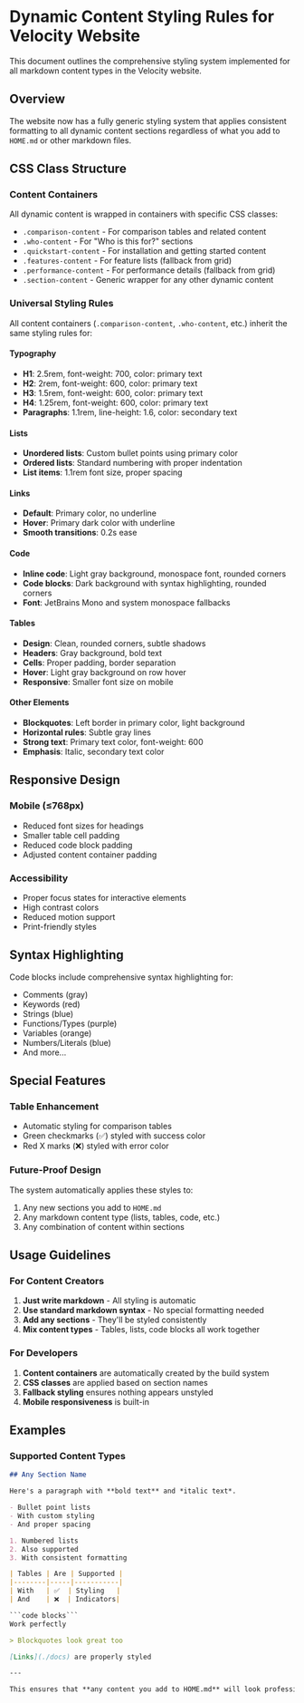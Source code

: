 # Dynamic Content Styling Rules for Velocity Website

This document outlines the comprehensive styling system implemented for all markdown content types in the Velocity website.

## Overview

The website now has a fully generic styling system that applies consistent formatting to all dynamic content sections regardless of what you add to `HOME.md` or other markdown files.

## CSS Class Structure

### Content Containers
All dynamic content is wrapped in containers with specific CSS classes:

- `.comparison-content` - For comparison tables and related content
- `.who-content` - For "Who is this for?" sections
- `.quickstart-content` - For installation and getting started content
- `.features-content` - For feature lists (fallback from grid)
- `.performance-content` - For performance details (fallback from grid)
- `.section-content` - Generic wrapper for any other dynamic content

### Universal Styling Rules

All content containers (`.comparison-content`, `.who-content`, etc.) inherit the same styling rules for:

#### Typography
- **H1**: 2.5rem, font-weight: 700, color: primary text
- **H2**: 2rem, font-weight: 600, color: primary text  
- **H3**: 1.5rem, font-weight: 600, color: primary text
- **H4**: 1.25rem, font-weight: 600, color: primary text
- **Paragraphs**: 1.1rem, line-height: 1.6, color: secondary text

#### Lists
- **Unordered lists**: Custom bullet points using primary color
- **Ordered lists**: Standard numbering with proper indentation
- **List items**: 1.1rem font size, proper spacing

#### Links
- **Default**: Primary color, no underline
- **Hover**: Primary dark color with underline
- **Smooth transitions**: 0.2s ease

#### Code
- **Inline code**: Light gray background, monospace font, rounded corners
- **Code blocks**: Dark background with syntax highlighting, rounded corners
- **Font**: JetBrains Mono and system monospace fallbacks

#### Tables
- **Design**: Clean, rounded corners, subtle shadows
- **Headers**: Gray background, bold text
- **Cells**: Proper padding, border separation
- **Hover**: Light gray background on row hover
- **Responsive**: Smaller font size on mobile

#### Other Elements
- **Blockquotes**: Left border in primary color, light background
- **Horizontal rules**: Subtle gray lines
- **Strong text**: Primary text color, font-weight: 600
- **Emphasis**: Italic, secondary text color

## Responsive Design

### Mobile (≤768px)
- Reduced font sizes for headings
- Smaller table cell padding
- Reduced code block padding
- Adjusted content container padding

### Accessibility
- Proper focus states for interactive elements
- High contrast colors
- Reduced motion support
- Print-friendly styles

## Syntax Highlighting

Code blocks include comprehensive syntax highlighting for:
- Comments (gray)
- Keywords (red)
- Strings (blue)
- Functions/Types (purple)
- Variables (orange)
- Numbers/Literals (blue)
- And more...

## Special Features

### Table Enhancement
- Automatic styling for comparison tables
- Green checkmarks (✅) styled with success color
- Red X marks (❌) styled with error color

### Future-Proof Design
The system automatically applies these styles to:
1. Any new sections you add to `HOME.md`
2. Any markdown content type (lists, tables, code, etc.)
3. Any combination of content within sections

## Usage Guidelines

### For Content Creators
1. **Just write markdown** - All styling is automatic
2. **Use standard markdown syntax** - No special formatting needed
3. **Add any sections** - They'll be styled consistently
4. **Mix content types** - Tables, lists, code blocks all work together

### For Developers
1. **Content containers** are automatically created by the build system
2. **CSS classes** are applied based on section names
3. **Fallback styling** ensures nothing appears unstyled
4. **Mobile responsiveness** is built-in

## Examples

### Supported Content Types
```markdown
## Any Section Name

Here's a paragraph with **bold text** and *italic text*.

- Bullet point lists
- With custom styling
- And proper spacing

1. Numbered lists
2. Also supported
3. With consistent formatting

| Tables | Are | Supported |
|--------|-----|-----------|
| With   | ✅  | Styling   |
| And    | ❌  | Indicators|

```code blocks```
Work perfectly

> Blockquotes look great too

[Links](./docs) are properly styled

---

This ensures that **any content you add to HOME.md** will look professional and consistent with the rest of the website design.
